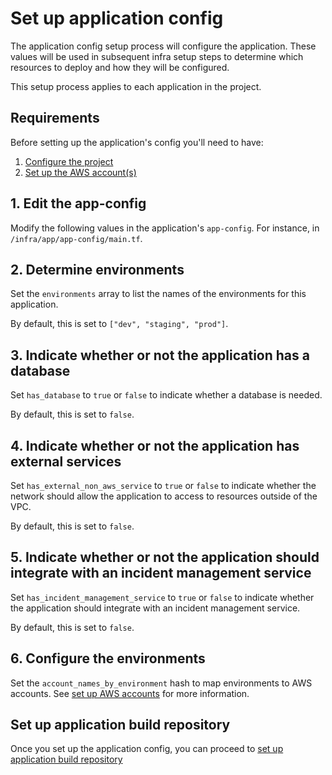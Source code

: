 # Set up application config

The application config setup process will configure the application. These values will be used in subsequent infra setup steps to determine which resources to deploy and how they will be configured.

This setup process applies to each application in the project.

## Requirements

Before setting up the application's config you'll need to have:

1. [Configure the project](/infra/project-config/main.tf)
2. [Set up the AWS account(s)](./set-up-aws-accounts.md)

## 1. Edit the app-config

Modify the following values in the application's `app-config`. For instance, in `/infra/app/app-config/main.tf`.

## 2. Determine environments

Set the `environments` array to list the names of the environments for this application.

By default, this is set to `["dev", "staging", "prod"]`.

## 3. Indicate whether or not the application has a database

Set `has_database` to `true` or `false` to indicate whether a database is needed.

By default, this is set to `false`.

## 4. Indicate whether or not the application has external services

Set `has_external_non_aws_service` to `true` or `false` to indicate whether the network should allow the application to access to resources outside of the VPC.

By default, this is set to `false`.

## 5. Indicate whether or not the application should integrate with an incident management service

Set `has_incident_management_service` to `true` or `false` to indicate whether the application should integrate with an incident management service.

By default, this is set to `false`.

## 6. Configure the environments

Set the `account_names_by_environment` hash to map environments to AWS accounts. See [set up AWS accounts](./set-up-aws-accounts.md) for more information.

## Set up application build repository

Once you set up the application config, you can proceed to [set up application build repository](./set-up-app-build-repository.md)